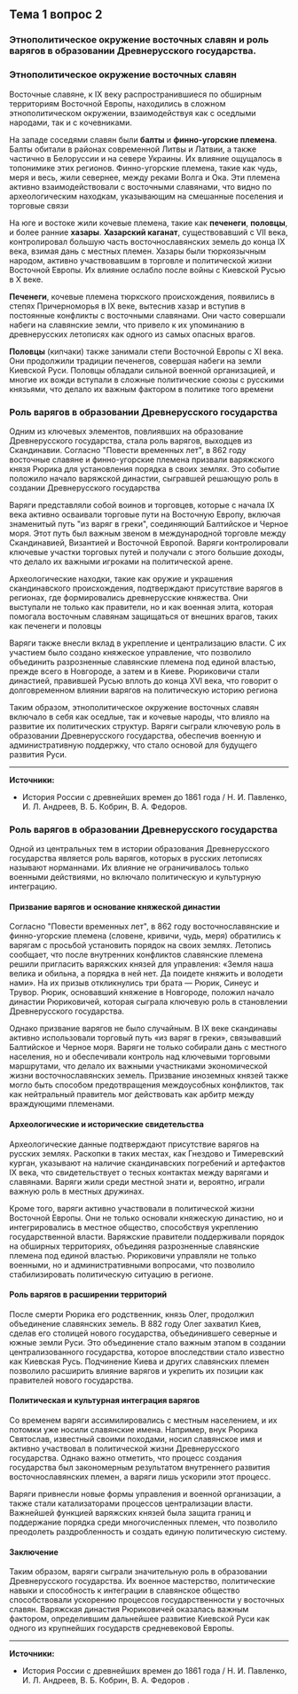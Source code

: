 ## Тема 1 вопрос 2
### Этнополитическое окружение восточных славян и роль варягов в образовании Древнерусского государства.

### Этнополитическое окружение восточных славян

Восточные славяне, к IX веку распространившиеся по обширным территориям Восточной Европы, находились в сложном этнополитическом окружении, взаимодействуя как с оседлыми народами, так и с кочевниками.

На западе соседями славян были **балты** и **финно-угорские племена**. Балты обитали в районах современной Литвы и Латвии, а также частично в Белоруссии и на севере Украины. Их влияние ощущалось в топонимике этих регионов. Финно-угорские племена, такие как чудь, меря и весь, жили севернее, между реками Волга и Ока. Эти племена активно взаимодействовали с восточными славянами, что видно по археологическим находкам, указывающим на смешанные поселения и торговые связи 

На юге и востоке жили кочевые племена, такие как **печенеги**, **половцы**, и более ранние **хазары**. **Хазарский каганат**, существовавший с VII века, контролировал большую часть восточнославянских земель до конца IX века, взимая дань с местных племен. Хазары были тюркоязычным народом, активно участвовавшим в торговле и политической жизни Восточной Европы. Их влияние ослабло после войны с Киевской Русью в X веке.

**Печенеги**, кочевые племена тюркского происхождения, появились в степях Причерноморья в IX веке, вытеснив хазар и вступив в постоянные конфликты с восточными славянами. Они часто совершали набеги на славянские земли, что привело к их упоминанию в древнерусских летописях как одного из самых опасных врагов.

**Половцы** (кипчаки) также занимали степи Восточной Европы с XI века. Они продолжили традиции печенегов, совершая набеги на земли Киевской Руси. Половцы обладали сильной военной организацией, и многие их вожди вступали в сложные политические союзы с русскими князьями, что делало их важным фактором в политике того времени 

### Роль варягов в образовании Древнерусского государства

Одним из ключевых элементов, повлиявших на образование Древнерусского государства, стала роль варягов, выходцев из Скандинавии. Согласно "Повести временных лет", в 862 году восточные славяне и финно-угорские племена призвали варяжского князя Рюрика для установления порядка в своих землях. Это событие положило начало варяжской династии, сыгравшей решающую роль в создании Древнерусского государства 

Варяги представляли собой воинов и торговцев, которые с начала IX века активно осваивали торговые пути на Восточную Европу, включая знаменитый путь "из варяг в греки", соединяющий Балтийское и Черное моря. Этот путь был важным звеном в международной торговле между Скандинавией, Византией и Восточной Европой. Варяги контролировали ключевые участки торговых путей и получали с этого большие доходы, что делало их важными игроками на политической арене.

Археологические находки, такие как оружие и украшения скандинавского происхождения, подтверждают присутствие варягов в регионах, где формировались древнерусские княжества. Они выступали не только как правители, но и как военная элита, которая помогала восточным славянам защищаться от внешних врагов, таких как печенеги и половцы 

Варяги также внесли вклад в укрепление и централизацию власти. С их участием было создано княжеское управление, что позволило объединить разрозненные славянские племена под единой властью, прежде всего в Новгороде, а затем и в Киеве. Рюриковичи стали династией, правившей Русью вплоть до конца XVI века, что говорит о долговременном влиянии варягов на политическую историю региона 

Таким образом, этнополитическое окружение восточных славян включало в себя как оседлые, так и кочевые народы, что влияло на развитие их политических структур. Варяги сыграли ключевую роль в образовании Древнерусского государства, обеспечив военную и административную поддержку, что стало основой для будущего развития Руси.

---

**Источники:**
- История России с древнейших времен до 1861 года / Н. И. Павленко, И. Л. Андреев, В. Б. Кобрин, В. А. Федоров.


### Роль варягов в образовании Древнерусского государства

Одной из центральных тем в истории образования Древнерусского государства является роль варягов, которых в русских летописях называют норманнами. Их влияние не ограничивалось только военными действиями, но включало политическую и культурную интеграцию.

#### Призвание варягов и основание княжеской династии

Согласно "Повести временных лет", в 862 году восточнославянские и финно-угорские племена (словене, кривичи, чудь, меря) обратились к варягам с просьбой установить порядок на своих землях. Летопись сообщает, что после внутренних конфликтов славянские племена решили пригласить варяжских князей для управления: «Земля наша велика и обильна, а порядка в ней нет. Да поидете княжить и володети нами». На их призыв откликнулись три брата — Рюрик, Синеус и Трувор. Рюрик, основавший княжение в Новгороде, положил начало династии Рюриковичей, которая сыграла ключевую роль в становлении Древнерусского государства.

Однако призвание варягов не было случайным. В IX веке скандинавы активно использовали торговый путь «из варяг в греки», связывавший Балтийское и Черное моря. Варяги не только собирали дань с местного населения, но и обеспечивали контроль над ключевыми торговыми маршрутами, что делало их важными участниками экономической жизни восточнославянских земель. Призвание иноземных князей также могло быть способом предотвращения междоусобных конфликтов, так как нейтральный правитель мог действовать как арбитр между враждующими племенами. 
#### Археологические и исторические свидетельства

Археологические данные подтверждают присутствие варягов на русских землях. Раскопки в таких местах, как Гнездово и Тимеревский курган, указывают на наличие скандинавских погребений и артефактов IX века, что свидетельствует о тесных контактах между варягами и славянами. Варяги жили среди местной знати и, вероятно, играли важную роль в местных дружинах.

Кроме того, варяги активно участвовали в политической жизни Восточной Европы. Они не только основали княжескую династию, но и интегрировались в местное общество, способствуя укреплению государственной власти. Варяжские правители поддерживали порядок на обширных территориях, объединяя разрозненные славянские племена под единой властью. Рюриковичи управляли не только военными, но и административными вопросами, что позволило стабилизировать политическую ситуацию в регионе.

#### Роль варягов в расширении территорий

После смерти Рюрика его родственник, князь Олег, продолжил объединение славянских земель. В 882 году Олег захватил Киев, сделав его столицей нового государства, объединившего северные и южные земли Руси. Это объединение стало важным этапом в создании централизованного государства, которое впоследствии стало известно как Киевская Русь. Подчинение Киева и других славянских племен позволило расширить влияние варягов и укрепить их позиции как правителей нового государства. 
#### Политическая и культурная интеграция варягов

Со временем варяги ассимилировались с местным населением, и их потомки уже носили славянские имена. Например, внук Рюрика Святослав, известный своими походами, носил славянское имя и активно участвовал в политической жизни Древнерусского государства. Однако важно отметить, что процесс создания государства был закономерным результатом внутреннего развития восточнославянских племен, а варяги лишь ускорили этот процесс.

Варяги привнесли новые формы управления и военной организации, а также стали катализаторами процессов централизации власти. Важнейшей функцией варяжских князей была защита границ и поддержание порядка среди многочисленных племен, что позволило преодолеть раздробленность и создать единую политическую систему.

#### Заключение

Таким образом, варяги сыграли значительную роль в образовании Древнерусского государства. Их военное мастерство, политические навыки и способность к интеграции в славянское общество способствовали ускорению процессов государственности у восточных славян. Варяжская династия Рюриковичей оказалась важным фактором, определившим дальнейшее развитие Киевской Руси как одного из крупнейших государств средневековой Европы.

---

**Источники:**
- История России с древнейших времен до 1861 года / Н. И. Павленко, И. Л. Андреев, В. Б. Кобрин, В. А. Федоров .